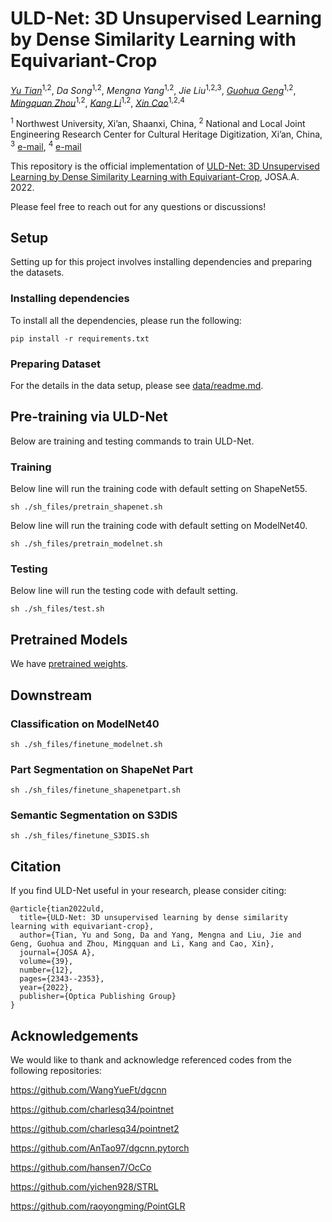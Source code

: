 # ULD-Net: 3D Unsupervised Learning by Dense Similarity Learning with Equivariant-Crop

*[Yu Tian](https://tianyutienyu.github.io/)*<sup>1,2</sup>,
*Da Song*<sup>1,2</sup>,
*Mengna Yang*<sup>1,2</sup>,
*Jie Liu*<sup>1,2,3</sup>,
*[Guohua Geng](https://ist.nwu.edu.cn/info/1016/1503.htm)*<sup>1,2</sup>,
*[Mingquan Zhou](https://www.researchgate.net/profile/Mingquan-Zhou)*<sup>1,2</sup>,
*[Kang Li](https://faculty.nwu.edu.cn/KangLi/en/index.htm)*<sup>1,2</sup>,
*[Xin Cao](https://caoxin918.github.io/)*<sup>1,2,4</sup>

<sup>1</sup> Northwest University, Xi’an, Shaanxi, China,
<sup>2</sup> National and Local Joint Engineering Research Center for Cultural Heritage Digitization, Xi’an, China,
<sup>3</sup> [e-mail](mailto:jieliu2017@126.com),
<sup>4</sup> [e-mail](mailto:xin_cao@163.com)

This repository is the official implementation of [ULD-Net: 3D Unsupervised Learning by Dense Similarity Learning with Equivariant-Crop](https://opg.optica.org/josaa/abstract.cfm?URI=josaa-39-12-2343), JOSA.A. 2022. 

Please feel free to reach out for any questions or discussions!

## Setup
Setting up for this project involves installing dependencies and preparing the datasets. 

### Installing dependencies
To install all the dependencies, please run the following:
~~~
pip install -r requirements.txt
~~~

### Preparing Dataset 
For the details in the data setup, please see [data/readme.md](data/readme.md).
## Pre-training via ULD-Net
Below are training and testing commands to train ULD-Net. 
### Training
Below line will run the training code with default setting on ShapeNet55. 
~~~
sh ./sh_files/pretrain_shapenet.sh
~~~
Below line will run the training code with default setting on ModelNet40. 
~~~
sh ./sh_files/pretrain_modelnet.sh
~~~

### Testing 
Below line will run the testing code with default setting. 
~~~
sh ./sh_files/test.sh
~~~

## Pretrained Models 
We have [pretrained weights](https://drive.google.com/drive/folders/1kl9UWgsY9lLY-iRfffDNocJKfzsfhUN7). 

## Downstream
### Classification on ModelNet40
~~~
sh ./sh_files/finetune_modelnet.sh
~~~
### Part Segmentation on ShapeNet Part
~~~
sh ./sh_files/finetune_shapenetpart.sh
~~~
### Semantic Segmentation on S3DIS
~~~
sh ./sh_files/finetune_S3DIS.sh
~~~
## Citation
If you find ULD-Net useful in your research, please consider citing:
```
@article{tian2022uld,
  title={ULD-Net: 3D unsupervised learning by dense similarity learning with equivariant-crop},
  author={Tian, Yu and Song, Da and Yang, Mengna and Liu, Jie and Geng, Guohua and Zhou, Mingquan and Li, Kang and Cao, Xin},
  journal={JOSA A},
  volume={39},
  number={12},
  pages={2343--2353},
  year={2022},
  publisher={Optica Publishing Group}
}
```
## Acknowledgements 
We would like to thank and acknowledge referenced codes from the following repositories:

https://github.com/WangYueFt/dgcnn

https://github.com/charlesq34/pointnet

https://github.com/charlesq34/pointnet2

https://github.com/AnTao97/dgcnn.pytorch

https://github.com/hansen7/OcCo

https://github.com/yichen928/STRL

https://github.com/raoyongming/PointGLR
